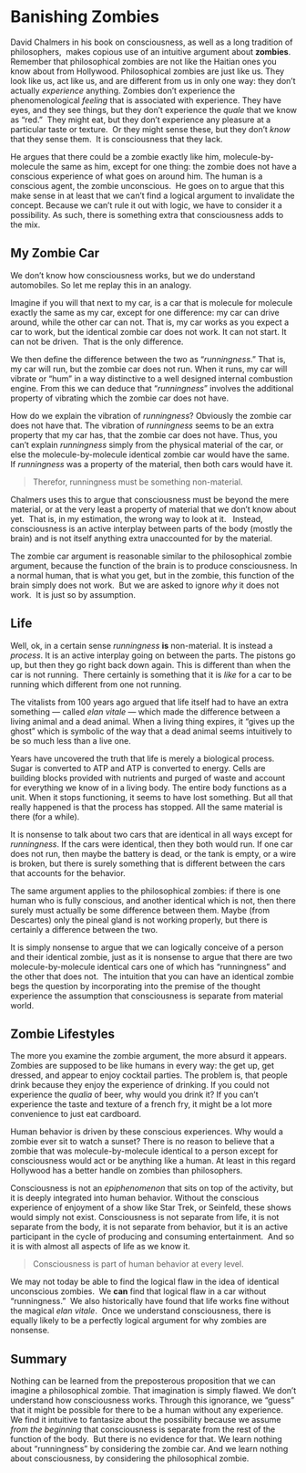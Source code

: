 #  Banishing Zombies

David Chalmers in his book on consciousness, as well as a long tradition of philosophers,  makes copious use of an intuitive argument about **zombies**. Remember that philosophical zombies are not like the Haitian ones you know about from Hollywood. Philosophical zombies are just like us. They look like us, act like us, and are different from us in only one way: they don’t actually _experience_ anything. Zombies don’t experience the phenomenological _feeling_ that is associated with experience. They have eyes, and they see things, but they don’t experience the _quale_ that we know as “red.”  They might eat, but they don’t experience any pleasure at a particular taste or texture.  Or they might sense these, but they don’t _know_ that they sense them.  It is consciousness that they lack.

He argues that there could be a zombie exactly like him, molecule-by-molecule the same as him, except for one thing: the zombie does not have a conscious experience of what goes on around him. The human is a conscious agent, the zombie unconscious.  He goes on to argue that this make sense in at least that we can’t find a logical argument to invalidate the concept. Because we can’t rule it out with logic, we have to consider it a possibility. As such, there is something extra that consciousness adds to the mix.

## My Zombie Car

We don’t know how consciousness works, but we do understand automobiles. So let me replay this in an analogy.

Imagine if you will that next to my car, is a car that is molecule for molecule exactly the same as my car, except for one difference: my car can drive around, while the other car can not. That is, my car works as you expect a car to work, but the identical zombie car does not work. It can not start. It can not be driven.  That is the only difference.

We then define the difference between the two as “_runningness_.” That is, my car will run, but the zombie car does not run. When it runs, my car will vibrate or “hum” in a way distinctive to a well designed internal combustion engine. From this we can deduce that “_runningness_” involves the additional property of vibrating which the zombie car does not have.

How do we explain the vibration of _runningness_? Obviously the zombie car does not have that. The vibration of _runningness_ seems to be an extra property that my car has, that the zombie car does not have. Thus, you can’t explain _runningness_ simply from the physical material of the car, or else the molecule-by-molecule identical zombie car would have the same.  If _runningness_ was a property of the material, then both cars would have it.

> Therefor, runningness must be something non-material.

Chalmers uses this to argue that consciousness must be beyond the mere material, or at the very least a property of material that we don’t know about yet.  That is, in my estimation, the wrong way to look at it.   Instead, consciousness is an active interplay between parts of the body (mostly the brain) and is not itself anything extra unaccounted for by the material.

The zombie car argument is reasonable similar to the philosophical zombie argument, because the function of the brain is to produce consciousness. In a normal human, that is what you get, but in the zombie, this function of the brain simply does not work.  But we are asked to ignore _why_ it does not work.  It is just so by assumption.

## Life

Well, ok, in a certain sense _runningness_ **is** non-material. It is instead a _process_. It is an active interplay going on between the parts. The pistons go up, but then they go right back down again. This is different than when the car is not running.  There certainly is something that it is _like_ for a car to be running which different from one not running.

The vitalists from 100 years ago argued that life itself had to have an extra something — called _elan vitale_ — which made the difference between a living animal and a dead animal. When a living thing expires, it “gives up the ghost” which is symbolic of the way that a dead animal seems intuitively to be so much less than a live one.

Years have uncovered the truth that life is merely a biological process. Sugar is converted to ATP and ATP is converted to energy. Cells are building blocks provided with nutrients and purged of waste and account for everything we know of in a living body. The entire body functions as a unit. When it stops functioning, it seems to have lost something. But all that really happened is that the process has stopped. All the same material is there (for a while).

It is nonsense to talk about two cars that are identical in all ways except for _runningness_. If the cars were identical, then they both would run. If one car does not run, then maybe the battery is dead, or the tank is empty, or a wire is broken, but there is surely something that is different between the cars that accounts for the behavior.

The same argument applies to the philosophical zombies: if there is one human who is fully conscious, and another identical which is not, then there surely must actually be some difference between them. Maybe (from Descartes) only the pineal gland is not working properly, but there is certainly a difference between the two.

It is simply nonsense to argue that we can logically conceive of a person and their identical zombie, just as it is nonsense to argue that there are two molecule-by-molecule identical cars one of which has “runningness” and the other that does not.  The intuition that you can have an identical zombie begs the question by incorporating into the premise of the thought experience the assumption that consciousness is separate from material world.

## Zombie Lifestyles

The more you examine the zombie argument, the more absurd it appears. Zombies are supposed to be like humans in every way: the get up, get dressed, and appear to enjoy cocktail parties. The problem is, that people drink because they enjoy the experience of drinking. If you could not experience the _qualia_ of beer, why would you drink it? If you can’t experience the taste and texture of a french fry, it might be a lot more convenience to just eat cardboard.

Human behavior is driven by these conscious experiences. Why would a zombie ever sit to watch a sunset? There is no reason to believe that a zombie that was molecule-by-molecule identical to a person except for consciousness would act or be anything like a human. At least in this regard Hollywood has a better handle on zombies than philosophers.

Consciousness is not an _epiphenomenon_ that sits on top of the activity, but it is deeply integrated into human behavior. Without the conscious experience of enjoyment of a show like Star Trek, or Seinfeld, these shows would simply not exist. Consciousness is not separate from life, it is not separate from the body, it is not separate from behavior, but it is an active participant in the cycle of producing and consuming entertainment.  And so it is with almost all aspects of life as we know it.

> Consciousness is part of human behavior at every level.

We may not today be able to find the logical flaw in the idea of identical unconscious zombies.  We **can** find that logical flaw in a car without “runningness.”  We also historically have found that life works fine without the magical _elan vitale_.  Once we understand consciousness, there is equally likely to be a perfectly logical argument for why zombies are nonsense.

## Summary

Nothing can be learned from the preposterous proposition that we can imagine a philosophical zombie. That imagination is simply flawed. We don’t understand how consciousness works. Through this ignorance, we “guess” that it might be possible for there to be a human without any experience. We find it intuitive to fantasize about the possibility because we assume _from the beginning_ that consciousness is separate from the rest of the function of the body.  But there is no evidence for that. We learn nothing about “runningness” by considering the zombie car. And we learn nothing about consciousness, by considering the philosophical zombie.
